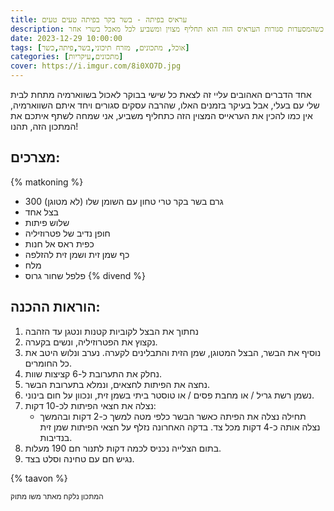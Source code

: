 ```yaml
---
title: עראיס בפיתה - בשר בקר בפיתה טעים טעים
description: גם כשהמסעדות סגורות העראיס הזה הוא תחליף מצוין ומשביע לכל מאכל בשרי אחר.
date: 2023-12-29 10:00:00
tags: [אוכל, מתכונים, מזרח תיכוני,בשר,פיתה,כשר]
categories: [מתכונים,עיקריות]
cover: https://i.imgur.com/8i0XO7D.jpg
---
```

אחד הדברים האהובים עליי זה לצאת כל שישי בבוקר לאכול בשווארמיה מתחת לבית שלי עם בעלי, אבל בעיקר בזמנים האלו, שהרבה עסקים סגורים ויחד איתם השווארמיה, אין כמו להכין את העראייס המצוין הזה כתחליף משביע, אני שמחה לשתף איתכם את המתכון הזה, תהנו!

## מצרכים:
{% matkoning %}
-   300 גרם בשר בקר טרי טחון עם השומן שלו (לא מטוגן)
-   בצל אחד
-   שלוש פיתות
-   חופן נדיב של פטרוזיליה
-   כפית ראס אל חנות
-   כף שמן זית ושמן זית להזלפה
-   מלח
-   פלפל שחור גרוס
{% divend %}
## הוראות ההכנה: 

1.  נחתוך את הבצל לקוביות קטנות ונטגן עד הזהבה
2.  נקצוץ את הפטרוזיליה, ונשים בקערה.
3.  נוסיף את הבשר, הבצל המטוגן, שמן הזית והתבלינים לקערה. נערב ונלוש היטב את כל החומרים.
4.  נחלק את התערובת ל-6 קציצות שוות.
5.  נחצה את הפיתות לחצאים, ונמלא בתערובת הבשר.
6.  נשמן רשת גריל / או מחבת פסים / או טוסטר ביתי בשמן זית, ונכוון על חום בינוני.
7.  נצלה את חצאי הפיתות לכ-10 דקות: 
	- תחילה נצלה את הפיתה כאשר הבשר כלפי מטה למשך כ-2 דקות ובהמשך נצלה אותה כ-4 דקות מכל צד. בדקה האחרונה נזלף על חצאי הפיתות שמן זית בנדיבות.
9.  בתום הצלייה נכניס לכמה דקות לתנור חם 190 מעלות.
10.  נגיש חם עם טחינה וסלט בצד.

{% taavon %}

<small>המתכון נלקח מאתר משו מתוק</small>
